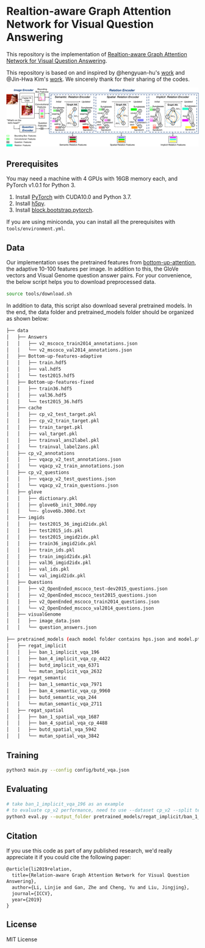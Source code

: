 # Realtion-aware Graph Attention Network for Visual Question Answering

This repository is the implementation of [Realtion-aware Graph Attention Network for Visual Question Answering](https://arxiv.org/abs/1903.12314).

This repository is based on and inspired by @hengyuan-hu's [work](https://github.com/hengyuan-hu/bottom-up-attention-vqa) and @Jin-Hwa Kim's [work](https://github.com/jnhwkim/ban-vqa). We sincerely thank for their sharing of the codes.

![Overview of ReGAT](misc/regat_overview.jpg)

## Prerequisites

You may need a machine with 4 GPUs with 16GB memory each, and PyTorch v1.0.1 for Python 3.

1. Install [PyTorch](http://pytorch.org/) with CUDA10.0 and Python 3.7.
2. Install [h5py](http://docs.h5py.org/en/latest/build.html).
3. Install [block.bootstrap.pytorch](https://github.com/Cadene/block.bootstrap.pytorch).

If you are using miniconda, you can install all the prerequisites with `tools/environment.yml`.

## Data

Our implementation uses the pretrained features from [bottom-up-attention](https://github.com/peteanderson80/bottom-up-attention), the adaptive 10-100 features per image. In addition to this, the GloVe vectors and Visual Genome question answer pairs. For your convenience, the below script helps you to download preprocessed data.

```bash
source tools/download.sh
```

In addition to data, this script also download several pretrained models. In the end, the data folder and pretrained_models folder should be organized as shown below:

```bash
├── data
│   ├── Answers
│   │   ├── v2_mscoco_train2014_annotations.json
│   │   └── v2_mscoco_val2014_annotations.json
│   ├── Bottom-up-features-adaptive
│   │   ├── train.hdf5
│   │   ├── val.hdf5
│   │   └── test2015.hdf5
│   ├── Bottom-up-features-fixed
│   │   ├── train36.hdf5
│   │   ├── val36.hdf5
│   │   └── test2015_36.hdf5
│   ├── cache
│   │   ├── cp_v2_test_target.pkl
│   │   ├── cp_v2_train_target.pkl
│   │   ├── train_target.pkl
│   │   ├── val_target.pkl
│   │   ├── trainval_ans2label.pkl
│   │   └── trainval_label2ans.pkl
│   ├── cp_v2_annotations
│   │   ├── vqacp_v2_test_annotations.json
│   │   └── vqacp_v2_train_annotations.json
│   ├── cp_v2_questions
│   │   ├── vqacp_v2_test_questions.json
│   │   └── vqacp_v2_train_questions.json
│   ├── glove
│   │   ├── dictionary.pkl
│   │   ├── glove6b_init_300d.npy
│   │   └──- glove6b.300d.txt
│   ├── imgids
│   │   ├── test2015_36_imgid2idx.pkl
│   │   ├── test2015_ids.pkl
│   │   ├── test2015_imgid2idx.pkl
│   │   ├── train36_imgid2idx.pkl
│   │   ├── train_ids.pkl
│   │   ├── train_imgid2idx.pkl
│   │   ├── val36_imgid2idx.pkl
│   │   ├── val_ids.pkl
│   │   └── val_imgid2idx.pkl
│   ├── Questions
│   │   ├── v2_OpenEnded_mscoco_test-dev2015_questions.json
│   │   ├── v2_OpenEnded_mscoco_test2015_questions.json
│   │   ├── v2_OpenEnded_mscoco_train2014_questions.json
│   │   └── v2_OpenEnded_mscoco_val2014_questions.json
│   ├── visualGenome
│   │   ├── image_data.json
│   │   └── question_answers.json
```

```bash
├── pretrained_models (each model folder contains hps.json and model.pth)
│   ├── regat_implicit
│   │   ├── ban_1_implicit_vqa_196
│   │   ├── ban_4_implicit_vqa_cp_4422
│   │   ├── butd_implicit_vqa_6371
│   │   └── mutan_implicit_vqa_2632
│   ├── regat_semantic
│   │   ├── ban_1_semantic_vqa_7971
│   │   ├── ban_4_semantic_vqa_cp_9960
│   │   ├── butd_semantic_vqa_244
│   │   └── mutan_semantic_vqa_2711
│   ├── regat_spatial
│   │   ├── ban_1_spatial_vqa_1687
│   │   ├── ban_4_spatial_vqa_cp_4488
│   │   ├── butd_spatial_vqa_5942
│   │   └── mutan_spatial_vqa_3842
```

## Training

```bash
python3 main.py --config config/butd_vqa.json
```

## Evaluating

```bash
# take ban_1_implicit_vqa_196 as an example
# to evaluate cp_v2 performance, need to use --dataset cp_v2 --split test
python3 eval.py --output_folder pretrained_models/regat_implicit/ban_1_implicit_vqa_196
```

## Citation

If you use this code as part of any published research, we'd really appreciate it if you could cite the following paper:

```text
@article{li2019relation,
  title={Relation-aware Graph Attention Network for Visual Question Answering},
  author={Li, Linjie and Gan, Zhe and Cheng, Yu and Liu, Jingjing},
  journal={ICCV},
  year={2019}
}
```

## License

MIT License
